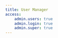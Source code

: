 ```yaml
---
title: User Manager
access:
    admin.users: true
    admin.login: true
    admin.super: true
---
```

